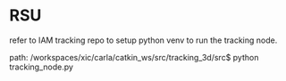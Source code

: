 # RSU

refer to IAM tracking repo to setup python venv to run the tracking node. 

path: /workspaces/xic/carla/catkin_ws/src/tracking_3d/src$ python tracking_node.py
